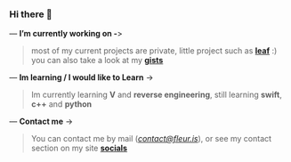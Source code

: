 ### Hi there 👋

— **I’m currently working on -**>
> most of my current projects are private, little project such as **[leaf](https://github.com/withs/leaf)** :) you can also take a look at my **[gists](https://gist.github.com/withs)** 

— **Im learning / I would like to Learn** ->
> Im currently learning **V** and **reverse engineering**, still learning **swift**, **c++** and **python**

— **Contact me** ->
> You can contact me by mail (*contact@fleur.is*), or see my contact section on my site **[socials](https://fleur.is)**

